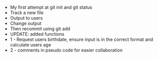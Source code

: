 - My first attempt at git init and git status
- Track a new file
- Output to users
- Change output
- Then recommit using git add
- UPDATE: added functions
- 1 - Request users birthdate, ensure input is in the correct format and calculate users age
- 2 - comments in pseudo code for easier collaboration
